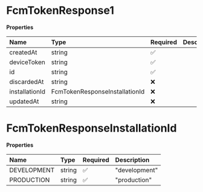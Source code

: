 # FcmTokenResponse1

**Properties**

| Name           | Type                           | Required | Description |
| :------------- | :----------------------------- | :------- | :---------- |
| createdAt      | string                         | ✅       |             |
| deviceToken    | string                         | ✅       |             |
| id             | string                         | ✅       |             |
| discardedAt    | string                         | ❌       |             |
| installationId | FcmTokenResponseInstallationId | ❌       |             |
| updatedAt      | string                         | ❌       |             |

# FcmTokenResponseInstallationId

**Properties**

| Name        | Type   | Required | Description   |
| :---------- | :----- | :------- | :------------ |
| DEVELOPMENT | string | ✅       | "development" |
| PRODUCTION  | string | ✅       | "production"  |

<!-- This file was generated by liblab | https://liblab.com/ -->
